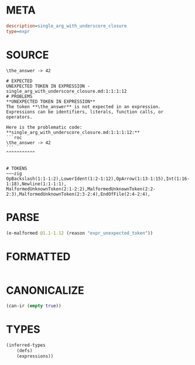 # META
~~~ini
description=single_arg_with_underscore_closure
type=expr
~~~
# SOURCE
~~~roc
\the_answer -> 42
~~~
~~~
# EXPECTED
UNEXPECTED TOKEN IN EXPRESSION - single_arg_with_underscore_closure.md:1:1:1:12
# PROBLEMS
**UNEXPECTED TOKEN IN EXPRESSION**
The token **\the_answer** is not expected in an expression.
Expressions can be identifiers, literals, function calls, or operators.

Here is the problematic code:
**single_arg_with_underscore_closure.md:1:1:1:12:**
```roc
\the_answer -> 42
```
^^^^^^^^^^^


# TOKENS
~~~zig
OpBackslash(1:1-1:2),LowerIdent(1:2-1:12),OpArrow(1:13-1:15),Int(1:16-1:18),Newline(1:1-1:1),
MalformedUnknownToken(2:1-2:2),MalformedUnknownToken(2:2-2:3),MalformedUnknownToken(2:3-2:4),EndOfFile(2:4-2:4),
~~~
# PARSE
~~~clojure
(e-malformed @1.1-1.12 (reason "expr_unexpected_token"))
~~~
# FORMATTED
~~~roc

~~~
# CANONICALIZE
~~~clojure
(can-ir (empty true))
~~~
# TYPES
~~~clojure
(inferred-types
	(defs)
	(expressions))
~~~
